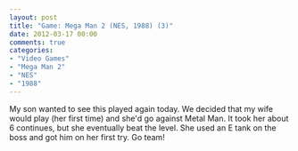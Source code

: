 ```yaml
---
layout: post
title: "Game: Mega Man 2 (NES, 1988) (3)"
date: 2012-03-17 00:00
comments: true
categories:
- "Video Games"
- "Mega Man 2"
- "NES"
- "1988"
---
```


My son wanted to see this played again today. We decided that my
wife would play (her first time) and she'd go against Metal
Man. It took her about 6 continues, but she eventually beat the
level. She used an E tank on the boss and got him on her first
try. Go team!    
